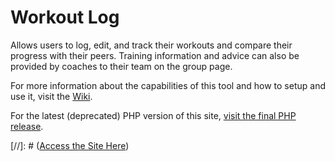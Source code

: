 Workout Log
===========

Allows users to log, edit, and track their workouts and compare their progress with their peers. Training information and advice can also be provided by coaches to their team on the group page.

For more information about the capabilities of this tool and how to setup and use it, visit the [Wiki](../../wiki).

For the latest (deprecated) PHP version of this site, [visit the final PHP release](https://github.com/mattkgross/WorkoutLog/releases/tag/v1.1).

[//]: # ([Access the Site Here](http://www.workoutlog.mattkgross.com/))
